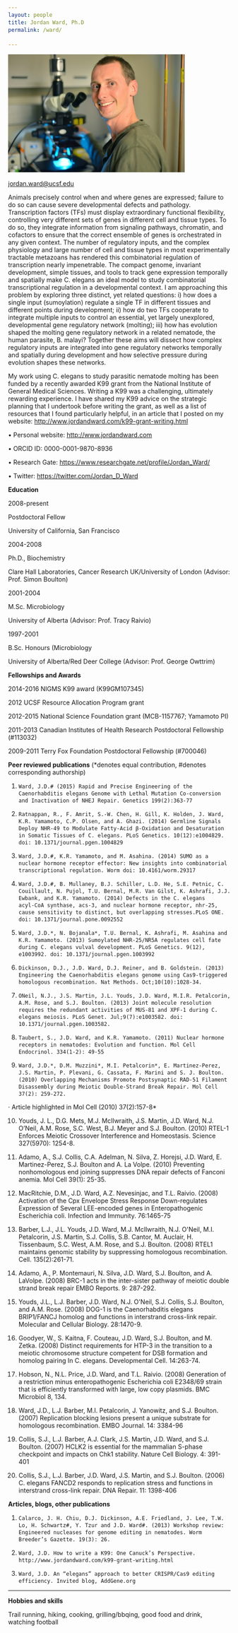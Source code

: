 ```yaml
---
layout: people
title: Jordan Ward, Ph.D
permalink: /ward/

---
```

![ward pic](../img/ward.jpg)

jordan.ward@ucsf.edu

 

Animals precisely control when and where genes are expressed; failure to do so can cause severe developmental defects and pathology. Transcription factors (TFs) must display extraordinary functional flexibility, controlling very different sets of genes in different cell and tissue types. To do so, they integrate information from signaling pathways, chromatin, and cofactors to ensure that the correct ensemble of genes is orchestrated in any given context. The number of regulatory inputs, and the complex physiology and large number of cell and tissue types in most experimentally tractable metazoans has rendered this combinatorial regulation of transcription nearly impenetrable. The compact genome, invariant development, simple tissues, and tools to track gene expression temporally and spatially make C. elegans an ideal model to study combinatorial transcriptional regulation in a developmental context. I am approaching this problem by exploring three distinct, yet related questions: i) how does a single input (sumoylation) regulate a single TF in different tissues and different points during development; ii) how do two TFs cooperate to integrate multiple inputs to control an essential, yet largely unexplored, developmental gene regulatory network (molting); iii) how has evolution shaped the molting gene regulatory network in a related nematode, the human parasite, B. malayi?  Together these aims will dissect how complex regulatory inputs are integrated into gene regulatory networks temporally and spatially during development and how selective pressure during evolution shapes these networks.

 

My work using C. elegans to study parasitic nematode molting has been funded by a recently awarded K99 grant from the National Institute of General Medical Sciences. Writing a K99 was a challenging, ultimately rewarding experience. I have shared my K99 advice on the strategic planning that I undertook before writing the grant, as well as a list of resources that I found particularly helpful, in an article that I posted on my website: http://www.jordandward.com/k99-grant-writing.html



•               Personal website: <http://www.jordandward.com>

•               ORCID ID: 0000-0001-9870-8936

•               Research Gate: <https://www.researchgate.net/profile/Jordan_Ward/>

•               Twitter: <https://twitter.com/Jordan_D_Ward>



**Education**

2008-present

Postdoctoral Fellow

University of California, San Francisco

 

2004-2008

Ph.D., Biochemistry

Clare Hall Laboratories, Cancer Research UK/University of London (Advisor: Prof. Simon Boulton)

 

2001-2004

M.Sc. Microbiology

University of Alberta (Advisor: Prof. Tracy Raivio)

 

1997-2001

B.Sc. Honours (Microbiology

University of Alberta/Red Deer College (Advisor: Prof. George Owttrim)

 

**Fellowships and Awards**

2014-2016               NIGMS K99 award (K99GM107345)

2012                          UCSF Resource Allocation Program grant

2012-2015               National Science Foundation grant (MCB-1157767; Yamamoto PI)

2011-2013               Canadian Institutes of Health Research Postdoctoral Fellowship (#113032)

2009-2011               Terry Fox Foundation Postdoctoral Fellowship (#700046)



**Peer reviewed publications** (*denotes equal contribution, #denotes corresponding authorship)

1.     Ward, J.D.# (2015) Rapid and Precise Engineering of the Caenorhabditis elegans Genome with Lethal Mutation Co-conversion and Inactivation of NHEJ Repair. Genetics 199(2):363-77

2.     Ratnappan, R., F. Amrit, S.-W. Chen, H. Gill, K. Holden, J. Ward, K.R. Yamamoto, C.P. Olsen, and A. Ghazi. (2014) Germline Signals Deploy NHR-49 to Modulate Fatty-Acid β-Oxidation and Desaturation in Somatic Tissues of C. elegans. PLoS Genetics. 10(12):e1004829. doi: 10.1371/journal.pgen.1004829

3.     Ward, J.D.#, K.R. Yamamoto, and M. Asahina. (2014) SUMO as a nuclear hormone receptor effector: New insights into combinatorial transcriptional regulation. Worm doi: 10.4161/worm.29317

4.     Ward, J.D.#, B. Mullaney, B.J. Schiller, L.D. He, S.E. Petnic, C. Couillault, N. Pujol, T.U. Bernal, M.R. Van Gilst, K. Ashrafi, J.J. Ewbank, and K.R. Yamamoto. (2014) Defects in the C. elegans acyl‑CoA synthase, acs‑3, and nuclear hormone receptor, nhr‑25, cause sensitivity to distinct, but overlapping stresses.PLoS ONE. doi: 10.1371/journal.pone.0092552

5.     Ward, J.D.*, N. Bojanala*, T.U. Bernal, K. Ashrafi, M. Asahina and K.R. Yamamoto. (2013) Sumoylated NHR-25/NR5A regulates cell fate during C. elegans vulval development. PLoS Genetics. 9(12), e1003992. doi: 10.1371/journal.pgen.1003992

6.     Dickinson, D.J., J.D. Ward, D.J. Reiner, and B. Goldstein. (2013) Engineering the Caenorhabditis elegans genome using Cas9-triggered homologous recombination. Nat Methods. Oct;10(10):1028-34.

7.     ONeil, N.J., J.S. Martin, J.L. Youds, J.D. Ward, M.I.R. Petalcorin, A.M. Rose, and S.J. Boulton. (2013) Joint molecule resolution requires the redundant activities of MUS-81 and XPF-1 during C. elegans meiosis. PLoS Genet. Jul;9(7):e1003582. doi: 10.1371/journal.pgen.1003582.

8.     Taubert, S., J.D. Ward, and K.R. Yamamoto. (2011) Nuclear hormone receptors in nematodes: Evolution and function. Mol Cell Endocrinol. 334(1-2): 49-55

9.     Ward, J.D.*, D.M. Muzzini*, M.I. Petalcorin*, E. Martinez-Perez, J.S. Martin, P. Plevani, G. Cassata, F. Marini and S. J. Boulton. (2010) Overlapping Mechanisms Promote Postsynaptic RAD-51 Filament Disassembly during Meiotic Double-Strand Break Repair. Mol Cell 37(2): 259-272. 

·       Article highlighted in Mol Cell (2010) 37(2):157-8*

10.  Youds, J. L., D.G. Mets, M.J. McIlwraith, J.S. Martin, J.D. Ward, N.J. O’Neil, A.M. Rose, S.C. West, B.J. Meyer and S.J. Boulton. (2010) RTEL-1 Enforces Meiotic Crossover Interference and Homeostasis. Science 327(5970): 1254-8.

11.  Adamo, A., S.J. Collis, C.A. Adelman, N. Silva, Z. Horejsi, J.D. Ward, E. Martinez-Perez, S.J. Boulton and A. La Volpe. (2010) Preventing nonhomologous end joining suppresses DNA repair defects of Fanconi anemia. Mol Cell 39(1): 25-35.

12.  MacRitchie, D.M., J.D. Ward, A.Z. Nevesinjac, and T.L. Raivio. (2008) Activation of the Cpx Envelope Stress Response Down-regulates Expression of Several LEE-encoded genes in Enteropathogenic Escherichia coli.  Infection and Immunity. 76:1465-75

13.  Barber, L.J., J.L. Youds, J.D. Ward, M.J. McIlwraith, N.J. O'Neil, M.I. Petalcorin, J.S. Martin, S.J. Collis, S.B. Cantor, M. Auclair, H. Tissenbaum, S.C. West, A.M. Rose, and S.J. Boulton. (2008) RTEL1 maintains genomic stability by suppressing homologous recombination. Cell. 135(2):261-71.

14.  Adamo, A., P. Montemauri, N. Silva, J.D. Ward, S.J. Boulton, and A. LaVolpe. (2008) BRC-1 acts in the inter-sister pathway of meiotic double strand break repair EMBO Reports. 9: 287-292.

15.  Youds, J.L., L.J. Barber, J.D. Ward, N.J. O'Neil, S.J. Collis, S.J. Boulton, and A.M. Rose. (2008) DOG-1 is the Caenorhabditis elegans BRIP1/FANCJ homolog and functions in interstrand cross-link repair.  Molecular and Cellular Biology. 28:1470-9.

16.  Goodyer, W., S. Kaitna, F. Couteau, J.D. Ward, S.J. Boulton, and M. Zetka. (2008) Distinct requirements for HTP-3 in the transition to a meiotic chromosome structure competent for DSB formation and homolog pairing In C. elegans. Developmental Cell. 14:263-74.

17.  Hobson, N., N.L. Price, J.D. Ward, and T.L. Raivio. (2008) Generation of a restriction minus enteropathogenic Escherichia coli E2348/69 strain that is efficiently transformed with large, low copy plasmids. BMC Microbiol 8, 134.

18.  Ward, J.D., L.J. Barber, M.I. Petalcorin, J. Yanowitz, and S.J. Boulton. (2007) Replication blocking lesions present a unique substrate for homologous recombination. EMBO Journal. 14: 3384-96

19.  Collis, S.J., L.J. Barber, A.J. Clark, J.S. Martin, J.D. Ward, and S.J. Boulton. (2007) HCLK2 is essential for the mammalian S-phase checkpoint and impacts on Chk1 stability. Nature Cell Biology. 4: 391-401

20.  Collis, S.J., L.J. Barber, J.D. Ward, J.S. Martin, and S.J. Boulton. (2006) C. elegans FANCD2 responds to replication stress and functions in interstrand cross-link repair. DNA Repair. 11: 1398-406



**Articles, blogs, other publications**

1.     Calarco, J. H. Chiu, D.J. Dickinson, A.E. Friedland, J. Lee, T.W. Lo, H. Schwartz#, Y. Tzur and J.D. Ward#. (2013) Workshop review: Engineered nucleases for genome editing in nematodes. Worm Breeder’s Gazette. 19(3): 26.

2.     Ward, J.D. How to write a K99: One Canuck’s Perspective. http://www.jordandward.com/k99-grant-writing.html

3.     Ward, J.D. An “elegans” approach to better CRISPR/Cas9 editing efficiency. Invited blog, AddGene.org 

*** 

**Hobbies and skills**

Trail running, hiking, cooking, grilling/bbqing, good food and drink, watching football